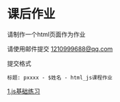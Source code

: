 # 课后作业

请制作一个html页面作为作业

请使用邮件提交 1210999688@qq.com

提交格式

    标题: pxxxx - $姓名 - html_js课程作业


<a href="js_basic/basic_home_work.html">1.js基础练习<a>